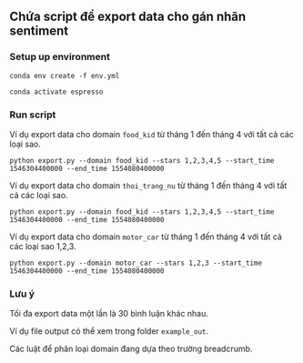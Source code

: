 ## Chứa script để export data cho gán nhãn sentiment

### Setup up environment
`conda env create -f env.yml`

`conda activate espresso`

### Run script

Ví dụ export data cho domain `food_kid` từ tháng 1 đến tháng 4 với tất cả các loại sao.

`python export.py --domain food_kid --stars 1,2,3,4,5 --start_time 1546304400000 --end_time 1554080400000`

Ví dụ export data cho domain `thoi_trang_nu` từ tháng 1 đến tháng 4 với tất cả các loại sao.

`python export.py --domain food_kid --stars 1,2,3,4,5 --start_time 1546304400000 --end_time 1554080400000`

Ví dụ export data cho domain `motor_car` từ tháng 1 đến tháng 4 với tất cả các loại sao 1,2,3.

`python export.py --domain motor_car --stars 1,2,3 --start_time 1546304400000 --end_time 1554080400000`

### Lưu ý

Tối đa export data một lần là 30 bình luận khác nhau.

Ví dụ file output có thể xem trong folder `example_out`.

Các luật để phân loại domain đang dựa theo trường breadcrumb.
